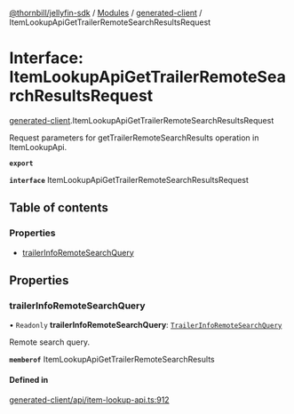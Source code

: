 [@thornbill/jellyfin-sdk](../README.md) / [Modules](../modules.md) / [generated-client](../modules/generated_client.md) / ItemLookupApiGetTrailerRemoteSearchResultsRequest

# Interface: ItemLookupApiGetTrailerRemoteSearchResultsRequest

[generated-client](../modules/generated_client.md).ItemLookupApiGetTrailerRemoteSearchResultsRequest

Request parameters for getTrailerRemoteSearchResults operation in ItemLookupApi.

**`export`**

**`interface`** ItemLookupApiGetTrailerRemoteSearchResultsRequest

## Table of contents

### Properties

- [trailerInfoRemoteSearchQuery](generated_client.ItemLookupApiGetTrailerRemoteSearchResultsRequest.md#trailerinforemotesearchquery)

## Properties

### trailerInfoRemoteSearchQuery

• `Readonly` **trailerInfoRemoteSearchQuery**: [`TrailerInfoRemoteSearchQuery`](generated_client.TrailerInfoRemoteSearchQuery.md)

Remote search query.

**`memberof`** ItemLookupApiGetTrailerRemoteSearchResults

#### Defined in

[generated-client/api/item-lookup-api.ts:912](https://github.com/thornbill/jellyfin-sdk-typescript/blob/c68c853/src/generated-client/api/item-lookup-api.ts#L912)
